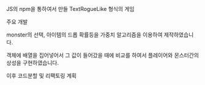 JS의 npm을 통하여서 만들 TextRogueLike 형식의 게임

주요 개발

monster의 선택, 아이템의 드롭 확률등을 가중치 알고리즘을 이용하여 제작하였습니다.

객체에 배열을 집어넣어서 그 값이 들어갔을 때에 비교를 하여서 플레이어와 몬스터간의 상성을 구현하였습니다.

이후 코드분할 및 리팩토링 계획